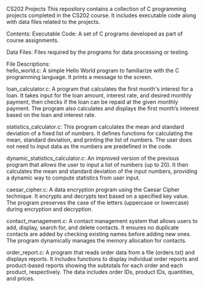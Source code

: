 CS202 Projects
This repository contains a collection of C programming projects completed in the CS202 course. It includes executable code along with data files related to the projects.

Contents:
Executable Code: A set of C programs developed as part of course assignments.

Data Files: Files required by the programs for data processing or testing.

File Descriptions:<br>
hello_world.c: 
A simple Hello World program to familiarize with the C programming language. It prints a message to the screen.

loan_calculator.c: 
A program that calculates the first month's interest for a loan. It takes input for the loan amount, interest rate, and desired monthly payment, then checks if the loan can be repaid at the given monthly payment. The program also calculates and displays the first month’s interest based on the loan and interest rate.

statistics_calculator.c: 
This program calculates the mean and standard deviation of a fixed list of numbers. It defines functions for calculating the mean, standard deviation, and printing the list of numbers. The user does not need to input data as the numbers are predefined in the code.

dynamic_statistics_calculator.c: 
An improved version of the previous program that allows the user to input a list of numbers (up to 20). It then calculates the mean and standard deviation of the input numbers, providing a dynamic way to compute statistics from user input.

caesar_cipher.c: 
A data encryption program using the Caesar Cipher technique. It encrypts and decrypts text based on a specified key value. The program preserves the case of the letters (uppercase or lowercase) during encryption and decryption.

contact_management.c: 
A contact management system that allows users to add, display, search for, and delete contacts. It ensures no duplicate contacts are added by checking existing names before adding new ones. The program dynamically manages the memory allocation for contacts.

order_report.c: 
A program that reads order data from a file (orders.txt) and displays reports. It includes functions to display individual order reports and product-based reports showing the subtotals for each order and each product, respectively. The data includes order IDs, product IDs, quantities, and prices.


